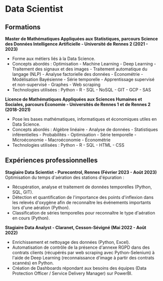 # Data Scientist

## Formations

**Master de Mathématiques Appliquées aux Statistiques, parcours Science des Données Intelligence Artificielle - Université de Rennes 2 (2021 - 2023)**
- Forme aux métiers liés à la Data Science.
- Concepts abordés : Optimisation - Machine Learning - Deep Learning - Traitement des signaux et des images - Traitement automatique du langage (NLP) - Analyse factorielle des données - Économétrie - Modélisation Bayésienne - Série temporelle - Apprentissage supervisé et non-supervisé - Graphes - Web scraping
- Technologies utilisées : Python - R - SQL - NoSQL - GIT - GCP - SAS

**Licence de Mathématiques Appliquées aux Sciences Humaines et Sociales, parcours Économie - Universités de Rennes 1 et de Rennes 2 (2018-2021)**
- Pose les bases mathématiques, informatiques et économiques utiles en Data Science.
- Concepts abordés : Algèbre linéaire - Analyse de données - Statistiques inférentielles - Probabilités - Optimisation - Série temporelle - Microéconomie - Macroéconomie - Économétrie
- Technologies utilisées : Python - R - SQL - HTML - CSS

## Expériences professionnelles

**Stagiaire Data Scientist - Purecontrol, Rennes (Février 2023 - Août 2023)**
Optimisation du temps d'aération des stations d'épuration :
- Récupération, analyse et traitement de données temporelles (Python, SQL, GIT).
- Détection et quantification de l'importance des points d'inflexion dans les relevés d'oxygène afin de reconnaître les événements importants lors d'une aération (Python).
- Classification de séries temporelles pour reconnaître le type d'aération en cours (Python).

**Stagiaire Data Analyst - Claranet, Cesson-Sévigné (Mai 2022 - Août 2022)**
- Enrichissement et nettoyage des données (Python, Excel).
- Automatisation de contrôle de la présence d'annexe RGPD dans des contrats clients (récupérés par web scraping avec Python-Selenium) à l'aide de Deep Learning (reconnaissance d'image à partir des contrats scannés) en Python.
- Création de Dashboards répondant aux besoins des équipes (Data Protection Officer / Service Delivery Manager) sur PowerBI.

